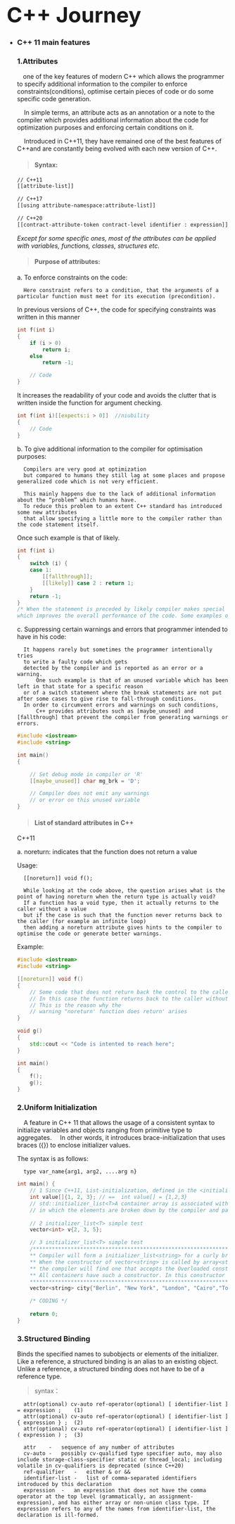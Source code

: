 # <font size=7>C++ Journey</font>

- ### C++ 11 main features

    ### 1.Attributes
    $\;$$\,$$\;$ one of the key features of modern C++ which allows the programmer to specify additional information to the compiler to enforce constraints(conditions), optimise certain pieces of code or do some specific code generation. 

    &nbsp;&nbsp;&nbsp;&nbsp;In simple terms, an attribute acts as an annotation or a note to the compiler which provides additional information about the code for optimization purposes and enforcing certain conditions on it. 

    &nbsp;&nbsp;&nbsp;&nbsp;Introduced in C++11, they have remained one of the best features of C++and are constantly being evolved with each new version of C++.
    > #### Syntax:
    ```txt
    // C++11
    [[attribute-list]]
    
    // C++17
    [[using attribute-namespace:attribute-list]]
    
    // C++20
    [[contract-attribute-token contract-level identifier : expression]]
    ```
    _Except for some specific ones, most of the attributes can be applied with variables, functions, classes, structures etc._
    > #### Purpose of attributes:    
    
    a. To enforce constraints on the code:
    
        Here constraint refers to a condition, that the arguments of a particular function must meet for its execution (precondition).

    In previous versions of C++, the code for specifying constraints was written in this manner

    ```cpp
    int f(int i)
    {
        if (i > 0)
            return i;
        else
            return -1;
    
        // Code
    }
    ```
    It increases the readability of your code and avoids the clutter that is written inside the function for argument checking.
        
    ```cpp
    int f(int i)[[expects:i > 0]]  //niubility
    {
        // Code
    }
    ```
    b. To give additional information to the compiler for optimisation purposes:
            
        Compilers are very good at optimization 
        but compared to humans they still lag at some places and propose generalized code which is not very efficient. 
        
        This mainly happens due to the lack of additional information about the “problem” which humans have. 
        To reduce this problem to an extent C++ standard has introduced some new attributes 
        that allow specifying a little more to the compiler rather than the code statement itself. 
            
    Once such example is that of likely.
    ```cpp
    int f(int i)
    {
        switch (i) {
        case 1:
            [[fallthrough]];
            [[likely]] case 2 : return 1;
        }
        return -1;
    }
    /* When the statement is preceded by likely compiler makes special optimizations with respect to that statement 
    which improves the overall performance of the code. Some examples of such attributes are [carries_dependency], [likely], [unlikely]*/
    ```

    c. Suppressing certain warnings and errors that programmer intended to have in his code:
    
        It happens rarely but sometimes the programmer intentionally tries 
        to write a faulty code which gets
        detected by the compiler and is reported as an error or a warning.
            One such example is that of an unused variable which has been left in that state for a specific reason 
        or of a switch statement where the break statements are not put after some cases to give rise to fall-through conditions. 
        In order to circumvent errors and warnings on such conditions,
            C++ provides attributes such as [maybe_unused] and [fallthrough] that prevent the compiler from generating warnings or errors.
    
    ```cpp
    #include <iostream>
    #include <string>
    
    int main()
    {
    
        // Set debug mode in compiler or 'R'
        [[maybe_unused]] char mg_brk = 'D';
    
        // Compiler does not emit any warnings
        // or error on this unused variable
    }
    ```
            
    > #### List of standard attributes in C++
        
    C++11

    a. noreturn: indicates that the function does not return a value
        
    Usage:
    
        [[noreturn]] void f();
        
        While looking at the code above, the question arises what is the point of having noreturn when the return type is actually void? 
        If a function has a void type, then it actually returns to the caller without a value 
        but if the case is such that the function never returns back to the caller (for example an infinite loop) 
        then adding a noreturn attribute gives hints to the compiler to optimise the code or generate better warnings.
    
    Example:

    ```cpp    
    #include <iostream>
    #include <string>
    
    [[noreturn]] void f()
    {
        // Some code that does not return back the control to the caller
        // In this case the function returns back to the caller without a value
        // This is the reason why the
        // warning "noreturn' function does return' arises
    }
    
    void g()
    {
        std::cout << "Code is intented to reach here";
    }
    
    int main()
    {
        f();
        g();
    }
    ```

    ### 2.Uniform Initialization
    $\;$ $\;$ A feature in C++ 11 that allows the usage of a consistent syntax to initialize variables and objects ranging from primitive type to aggregates. 
    $\;$ $\;$ In other words, it introduces brace-initialization that uses braces ({}) to enclose initializer values. 
    
    The syntax is as follows:

        type var_name{arg1, arg2, ....arg n}

    ```cpp
    int main() {
        // 1 Since C++11, List-initialization, defined in the <initializer_list> header file, using a curly brace to solve everything.
        int value[]{1, 2, 3}; // ==  int value[] = {1,2,3}
        // std::initializer_list<T>A container array is associated with a(container)array<T,n> 
        // in which the elements are broken down by the compiler and passed to the function object one by one
        
        // 2 initializer_list<T> simple test
        vector<int> v{2, 3, 5};

        // 3 initializer_list<T> simple test
        /*************************************************************************************
        ** Compiler will form a initializer_list<string> for a curly brace below， 
        ** When the constructor of vector<string> is called by array<string,6>, 
        ** the compiler will find one that accepts the Overloaded constructor of initializer_list<string>
        ** All containers have such a constructor. In this constructor will use initializer_list<string> to initialize.
        **************************************************************************************/
        vector<string> city{"Berlin", "New York", "London", "Cairo","Tokyo", "Cologne"};

        /* CODING */
        
        return 0;
    }

    ```
    ### 3.Structured Binding
    Binds the specified names to subobjects or elements of the initializer.
		Like a reference, a structured binding is an alias to an existing object. Unlike a reference, a structured binding does not have to be of a reference type.
		
	> syntax：
		
        attr(optional) cv-auto ref-operator(optional) [ identifier-list ] = expression ;    (1) 	
        attr(optional) cv-auto ref-operator(optional) [ identifier-list ] { expression } ;  (2) 	
        attr(optional) cv-auto ref-operator(optional) [ identifier-list ] ( expression ) ;  (3) 
		
        attr	-	sequence of any number of attributes
		cv-auto	-	possibly cv-qualified type specifier auto, may also include storage-class-specifier static or thread_local; including volatile in cv-qualifiers is deprecated (since C++20)
		ref-qualifier	-	either & or &&
		identifier-list	-	list of comma-separated identifiers introduced by this declaration
		expression	-	an expression that does not have the comma operator at the top level (grammatically, an assignment-expression), and has either array or non-union class type. If expression refers to any of the names from identifier-list, the declaration is ill-formed.



